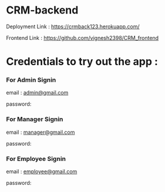 # CRM-backend


Deployment Link : https://crmback123.herokuapp.com/


Frontend Link : https://github.com/vignesh2398/CRM_frontend


# Credentials to try out the app :


### For Admin Signin


email : admin@gmail.com

password: 


### For Manager Signin


email : manager@gmail.com

password: 


### For Employee Signin


email : employee@gmail.com

password: 
